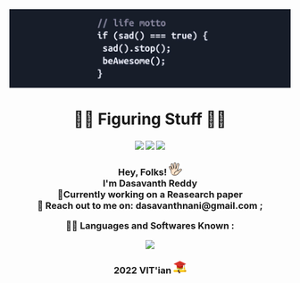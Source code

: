 <img align="center" src="https://github.com/TheramReddy/TheramReddy/blob/main/motto_git.jpg"/>



<h1 align="center">😶‍🌫️ Figuring Stuff 😶‍🌫️ </h1>
<h4 align="center"><a href="https://discord.gg/Zg2zxNE2"><img align="center" src="https://img.shields.io/badge/Discord-7289DA?style=for-the-badge&logo=discord&logoColor=white"></a>
<a href="https://github.com/TheramReddy"><img align="center" src="https://img.shields.io/badge/GitHub-100000?style=for-the-badge&logo=github&logoColor=white"></a>
<a href="https://reddit.com/Dasavanth_Reddy"><img align="center" src="https://img.shields.io/badge/Reddit-FF4500?style=for-the-badge&logo=reddit&logoColor=white" border-radius="15px"></a>   
</h4>
<h3 align="center">
Hey, Folks! <img src="https://github.com/TheramReddy/TheramReddy/blob/main/hand.png" width="23px"> <br>
I'm Dasavanth Reddy<br>
 📄Currently working on a Reasearch paper<br>
📨 Reach out to me on: dasavanthnani@gmail.com ; <br>

👨‍💻 Languages and Softwares Known :
<p align="center">
  <a href="https://skillicons.dev">
    <img src="https://skillicons.dev/icons?i=java,c,nodejs,css,github,idea,linux,powershell,py,pytorch,tensorflow,r,stackoverflow,codepen,vscode" />
  </a>
</p>
2022 VIT'ian <img src="https://github.com/TheramReddy/TheramReddy/blob/main/gradua_me.png" width="23px">
</h3>
